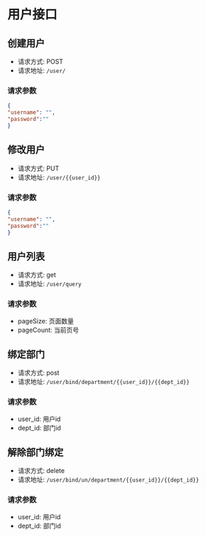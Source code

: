 # 用户接口

## 创建用户
- 请求方式: POST
- 请求地址: `/user/`

### 请求参数

```json
{
"username": "",
"password":""  
}
```



## 修改用户
- 请求方式: PUT
- 请求地址: `/user/{{user_id}}`


### 请求参数

```json
{
"username": "",
"password":""  
}
```

## 用户列表
- 请求方式: get
- 请求地址: `/user/query`


### 请求参数
- pageSize: 页面数量
- pageCount: 当前页号


## 绑定部门
- 请求方式: post
- 请求地址: `/user/bind/department/{{user_id}}/{{dept_id}}`

### 请求参数
- user_id: 用户id
- dept_id: 部门id


## 解除部门绑定
- 请求方式: delete
- 请求地址: `/user/bind/un/department/{{user_id}}/{{dept_id}}`
### 请求参数
- user_id: 用户id
- dept_id: 部门id